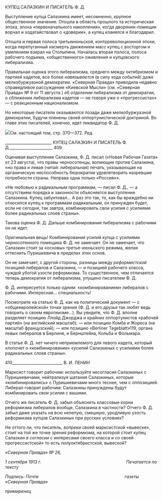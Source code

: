 КУПЕЦ САЛАЗКИН И ПИСАТЕЛЬ Ф. Д.

Выступление купца Салазкина имеет, несомненно, крупное общественное значение. Отошла в область прошлого та историческая эпоха, эпоха «первоначального накопле­ния», когда дворянин-помещик ворчал и ходатайствовал о «доверии», а купец кланялся и благодарил.

Отошла и первая полоса третьеиюньской, контрреволюционной эпохи, когда пере­пуганный насмерть движением масс купец с восторгом и умилением взирал на Столы­пина. Началась вторая полоса, полоса рабочего подъема, «общественного» оживления и купцовского либерализма.

Правильная оценка этого либерализма, среднего между октябризмом и партией ка­детов, все более _навязывается_ (в силу хода событий) даже мелкобуржуазной демокра­тии. «Северная Правда» приводила недавно справедливое рассуждение «Киевской Мысли» (см. «Северная Правда» № 9 от 11 августа ) об _отделении_ либерализма от де­мократии, о сближении либерализма кадетов — не говоря уже о «прогрессистах» — с реакционным национализмом.

Но некоторые писатели оказываются позади даже мелкобуржуазной демократии, бу­дучи пленены своей оппортунистической доктриной. Во главе этих писателей, конечно, идет ликвидатор Ф. Д.

![](file:///C:/Users/bot32/AppData/Local/Temp/msohtmlclip1/01/clip_image001.png)См. настоящий том, стр. 370—372. _Ред._

  

________________________ КУПЕЦ САЛАЗКИН И ПИСАТЕЛЬ Ф. Д.______________________ 409

Оценивая выступление Салазкина, Ф. Д. писал («Новая Рабочая Газета» от 23 авгу­ста), что правы черносотенцы, вопиющие против Салазкина, «но права и левая (читай: либеральная) печать, указывающая на органическую неспособность бюрократии удов­летворить назревшие потребности страны. Неправа одна только «Россия»».

«Не любовью к радикальным программам, — писал Ф. Д., — а отсутствием порядка и законности объясняется выступление Салазкина. Купец забунтовал... А раз это так, то, как бы враждебно ни отно­сился купец к программам радикальным, он принужден будет, если не сегодня, так завтра, комбиниро­вать свои усилия с усилиями более радикальных слоев страны».

Такова оценка Ф. Д. Дальше комбинирования либерализма с рабочими он не идет.

Оригинальная вещь! Комбинирования усилий купца с усилиями черносотенного по­мещика Ф. Д. не замечает. Он не замечает, что Салазкин стоит за «основы» третье-июньского режима, желая оттеснить Пуришкевича в пределах этих основ.

Он не замечает, с другой стороны, разницы между _реформистской_ позицией либе­ралов и Салазкина, — и позицией рабочего класса, чуждой убогой узости реформизма. То существенное, чем отличается теперь демократия от либерализма, упущено писате­лем Ф. Д.

Ф. Д. интересуется _только_ одним: «комбинированием» либералов с рабочими. Инте­ресная... специальность!

Посмотрите на статью Ф. Д. как на политический документ — с «общеевропейской» точки зрения (Ф. Д. и его друзья так любят ведь говорить о своем европеизме...). Вы увидите, что Ф. Д. вполне разделяет позицию Ллойд Джорджа и крайних оппортуни­стов «рабочей партий» (на английский масштаб); — или позицию Комба и Жореса (на масштаб французский); — или позицию «Berliner Tageblatt»119, органа левых либералов в Берлине, и Бернштейна, Кольба и Фольмара.

В статье Ф. Д. нет ничего неприемлемого для левого кадета, который хлопочет о «комбинировании» «усилий Салазкиных с усилиями более радикальных слоев страны».

  

410__________________________ В. И. ЛЕНИН

Марксист говорит рабочим: используйте несогласия Салазкиных с Пуришкевичами, нейтрализуя шатания Салазкиных, которые «комбинировались» с Пуришкевичами много теснее, чем с оппозицией. Либерал говорит рабочим: Салазкины принуждены будут комбинировать свои усилия с вашими.

Отчего же писатель Ф. Д. забыл объяснить классовые корни реформизма либералов вообще, Салазкина в частности? Отчего Ф. Д. забыл даже указать на всю нелепую, смешную, уродливую узость реформизма купцов Салазкиных при русских условиях?

Не оттого ли, что писатель, _вопреки_ своей марксистской «вывеске», стоит на той же точке зрения реформизма, на которой стоит купец Салазкин _в согласии_ с интересами своего класса и со своей прогрессистской» то есть полуоктябристской, вывеской?

_«Северная Правда» № 26,_

_1 сентября 1913 г._                                                                       _Печатается по тексту_

_Подпись: Почти_                                                                        _газеты «Северная Правда»_

_примиренец_